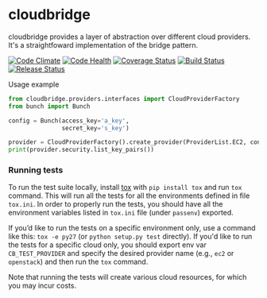 # cloudbridge
cloudbridge provides a layer of abstraction over different cloud providers. It's a straightfoward implementation of
the bridge pattern.

[![Code Climate](https://codeclimate.com/github/gvlproject/libcloudbridge/badges/gpa.svg)](https://codeclimate.com/github/gvlproject/cloudbridge)
[![Code Health](https://landscape.io/github/gvlproject/cloudbridge/master/landscape.svg?style=flat)](https://landscape.io/github/gvlproject/cloudbridge/master)
[![Coverage Status](https://coveralls.io/repos/gvlproject/cloudbridge/badge.svg?branch=master&service=github)](https://coveralls.io/github/gvlproject/cloudbridge?branch=master)
[![Build Status](https://travis-ci.org/gvlproject/cloudbridge.svg?branch=master)](https://travis-ci.org/gvlproject/cloudbridge)
[![Release Status](https://img.shields.io/pypi/status/cloudbridge.svg)](https://pypi.python.org/pypi/cloudbridge/)

Usage example
```python
from cloudbridge.providers.interfaces import CloudProviderFactory
from bunch import Bunch

config = Bunch(access_key='a_key',
               secret_key='s_key')

provider = CloudProviderFactory().create_provider(ProviderList.EC2, config)
print(provider.security.list_key_pairs())
```

### Running tests
To run the test suite locally, install [tox](https://tox.readthedocs.org/en/latest/)
with `pip install tox` and run `tox` command. This will run all the tests for
all the environments defined in file `tox.ini`. In order to properly run the
tests, you should have all the environment variables listed in
`tox.ini` file (under `passenv`) exported.

If you’d like to run the tests on a specific environment only, use a command
like this: `tox -e py27` (or ``python setup.py test`` directly). If you'd
like to run the tests for a specific cloud only, you should export env var
``CB_TEST_PROVIDER`` and specify the desired provider name (e.g., ``ec2`` or
``openstack``) and then run the ``tox`` command.

Note that running the tests will create various cloud resources, for which you
may incur costs.
